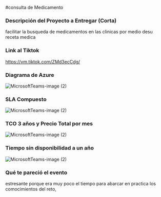 
#consulta de Medicamento
### Descripción del Proyecto a Entregar (Corta)
facilitar la busqueda de medicamentos en las clinicas por medio desu receta medica
### Link al Tiktok
https://vm.tiktok.com/ZMd3ecCdg/
### Diagrama de Azure
![MicrosoftTeams-image (2)](https://user-images.githubusercontent.com/86922832/127767864-1877f2db-108d-4426-bd22-da7d3783d1a6.png)

### SLA Compuesto
![MicrosoftTeams-image (2)](https://user-images.githubusercontent.com/86922832/127768617-153480d2-4ab5-44ed-b48a-c7c6bdf2f45a.png)

### TCO 3 años y Precio Total por mes
![MicrosoftTeams-image (2)](https://user-images.githubusercontent.com/86922832/127768409-343e3f61-512d-460d-b735-90e9bf2e29bf.png)


### Tiempo sin disponibilidad a un año
![MicrosoftTeams-image (2)](https://user-images.githubusercontent.com/86922832/127768768-3057f135-6e0a-41c3-aae7-87ca65cc2d75.png)

### Qué te pareció el evento
estresante porque era muy poco el tiempo para abarcar en practica los comocimientos del reto,

